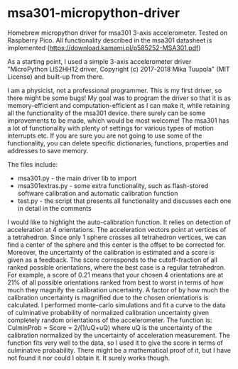 # msa301-micropython-driver
Homebrew micropython driver for msa301 3-axis accelerometer. Tested on Raspberry Pico.
All functionality described in the msa301 datasheet is implemented (https://download.kamami.pl/p585252-MSA301.pdf)

As a starting point, I used a simple 3-axis accelerometer driver "MicroPython LIS2HH12 driver, Copyright (c) 2017-2018 Mika Tuupola" (MIT License) and built-up from there.

I am a physicist, not a professional programmer. This is my first driver, so there might be some bugs! My goal was to program the driver so that it is as memory-efficient and computation-efficient as I can make it, while retaining all the functionality of the msa301 device. there surely can be some improvements to be made, which would be most welcome! The msa301 has a lot of functionality with plenty of settings for various types of motion interrupts etc. If you are sure you are not going to use some of the functionality, you can delete specific dictionaries, functions, properties and addresses to save memory.

The files include:
- msa301.py - the main driver lib to import
- msa301extras.py - some extra functionality, such as flash-stored software calibration and automatic calibration function
- test.py - the script that presents all functionality and discusses each one in detail in the comments

I would like to highlight the auto-calibration function. It relies on detection of acceleration at 4 orientations. The acceleration vectors point at vertices of a tetrahedron. Since only 1 sphere crosses all tetrahedron vertices, we can find a center of the sphere and this center is the offset to be corrected for. Moreover, the uncertainty of the calibration is estimated and a score is given as a feedback. The score corresponds to the cutoff-fraction of all ranked possible orientations, where the best case is a regular tetrahedron. For example, a score of 0.21 means that your chosen 4 orientations are at 21% of all possible orientations ranked from best to worst in terms of how much they magnify the calibration uncertainty. A factor of by how much the calibration uncertainty is magnified due to the chosen orientations is calculated. I performed monte-carlo simulations and fit a curve to the data of culminative probability of normalized calibration uncertainty given completely random orientations of the accelerometer. The function is:
CulminProb = Score = 2/(1/uQ+uQ)
where uQ is the uncertainty of the calibration normalized by the uncertainty of acceleration measurement. The function fits very well to the data, so I used it to give the score in terms of culminative probability. There might be a mathematical proof of it, but I have not found it nor could I obtain it. It surely works though.
